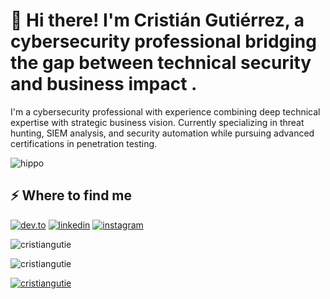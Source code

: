 <h1>👋 Hi there! I'm Cristián Gutiérrez, a cybersecurity professional bridging the gap between technical security and business impact .</h1>
<p>I'm a cybersecurity professional with experience combining deep technical expertise with strategic business vision. Currently specializing in threat hunting, SIEM analysis, and security automation while pursuing advanced certifications in penetration testing.</p>

![hippo](https://media1.giphy.com/media/v1.Y2lkPTc5MGI3NjExdDFsYzVtZjFpd3k5bnEzdHk4eXZ3dnZtdHdlMm9saGZzNXdlbGg0cyZlcD12MV9pbnRlcm5hbF9naWZfYnlfaWQmY3Q9Zw/QhFImhktqWteoYP6p7/giphy.gif)
<h2>⚡️ Where to find me</h2>
<p><a target="_blank" href="https://dev.to/cristiangutie" style="display: inline-block;"><img src="https://img.shields.io/badge/dev-to?style=for-the-badge&logo=dev-to&logoColor=white&color=black" alt="dev.to" /></a>
<a target="_blank" href="https://www.linkedin.com/in/cristiangutie" style="display: inline-block;"><img src="https://img.shields.io/badge/linkedin-logo?style=for-the-badge&logo=linkedin&logoColor=white&color=%230a77b6" alt="linkedin" /></a>
<a target="_blank" href="https://www.instagram.com/cristiangutie" style="display: inline-block;"><img src="https://img.shields.io/badge/instagram-logo?style=for-the-badge&logo=instagram&logoColor=white&color=%23F35369" alt="instagram" /></a></p>
<p><img align="center" src="https://github-readme-stats.vercel.app/api?username=cristiangutie&show_icons=true&locale=en" alt="cristiangutie" /></p>
<p><img src="https://github-readme-stats.vercel.app/api/top-langs?username=cristiangutie&show_icons=true&locale=en&layout=compact" alt="cristiangutie" /></p>
<p><a href="https://github.com/ryo-ma/github-profile-trophy"><img src="https://github-profile-trophy.vercel.app/?username=cristiangutie" alt="cristiangutie" /></a></p>
